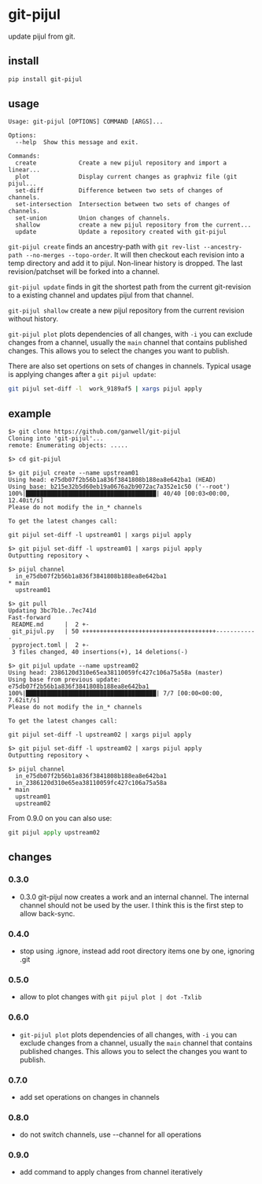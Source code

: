 git-pijul
=========

update pijul from git.

install
-------

```bash
pip install git-pijul
```

usage
-----

```text
Usage: git-pijul [OPTIONS] COMMAND [ARGS]...

Options:
  --help  Show this message and exit.

Commands:
  create            Create a new pijul repository and import a linear...
  plot              Display current changes as graphviz file (git pijul...
  set-diff          Difference between two sets of changes of channels.
  set-intersection  Intersection between two sets of changes of channels.
  set-union         Union changes of channels.
  shallow           create a new pijul repository from the current...
  update            Update a repository created with git-pijul
```

`git-pijul create` finds an ancestry-path with `git rev-list --ancestry-path
--no-merges --topo-order`. It will then checkout each revision into a temp
directory and add it to pijul. Non-linear history is dropped. The last
revision/patchset will be forked into a channel.

`git-pijul update` finds in git the shortest path from the current git-revision
to a existing channel and updates pijul from that channel.

`git-pijul shallow` create a new pijul repository from the current revision without
history.

`git-pijul plot` plots dependencies of all changes, with `-i` you can exclude changes from a
channel, usually the `main` channel that contains published changes. This allows
you to select the changes you want to publish.

There are also set opertions on sets of changes in channels. Typical usage is
applying changes after a `git pijul update`:

```bash
git pijul set-diff -l  work_9189af5 | xargs pijul apply
```

example
-------

```console
$> git clone https://github.com/ganwell/git-pijul
Cloning into 'git-pijul'...
remote: Enumerating objects: .....

$> cd git-pijul

$> git pijul create --name upstream01
Using head: e75db07f2b56b1a836f3841808b188ea8e642ba1 (HEAD)
Using base: b215e32b5d60eb19a0676a2b9072ac7a352e1c50 ('--root')
100%|█████████████████████████████████████| 40/40 [00:03<00:00, 12.40it/s]
Please do not modify the in_* channels

To get the latest changes call:

git pijul set-diff -l upstream01 | xargs pijul apply

$> git pijul set-diff -l upstream01 | xargs pijul apply
Outputting repository ↖

$> pijul channel
  in_e75db07f2b56b1a836f3841808b188ea8e642ba1
* main
  upstream01

$> git pull
Updating 3bc7b1e..7ec741d
Fast-forward
 README.md      |  2 +-
 git_pijul.py   | 50 ++++++++++++++++++++++++++++++++++++++------------
 pyproject.toml |  2 +-
 3 files changed, 40 insertions(+), 14 deletions(-)

$> git pijul update --name upstream02
Using head: 2386120d310e65ea38110059fc427c106a75a58a (master)
Using base from previous update: e75db07f2b56b1a836f3841808b188ea8e642ba1
100%|█████████████████████████████████████| 7/7 [00:00<00:00,  7.62it/s]
Please do not modify the in_* channels

To get the latest changes call:

git pijul set-diff -l upstream02 | xargs pijul apply

$> git pijul set-diff -l upstream02 | xargs pijul apply
Outputting repository ↖

$> pijul channel
  in_e75db07f2b56b1a836f3841808b188ea8e642ba1
  in_2386120d310e65ea38110059fc427c106a75a58a
* main
  upstream01
  upstream02
```

From 0.9.0 on you can also use:

```python
git pijul apply upstream02
```

changes
-------

### 0.3.0

* 0.3.0 git-pijul now creates a work and an internal channel. The internal
  channel should not be used by the user. I think this is the first step to allow
  back-sync.

### 0.4.0

* stop using .ignore, instead add root directory items one by one, ignoring .git

### 0.5.0

* allow to plot changes with `git pijul plot | dot -Txlib`

### 0.6.0

* `git-pijul plot` plots dependencies of all changes, with `-i` you can exclude changes from a
  channel, usually the `main` channel that contains published changes. This allows
  you to select the changes you want to publish.

### 0.7.0

* add set operations on changes in channels

### 0.8.0

* do not switch channels, use --channel for all operations

### 0.9.0

* add command to apply changes from channel iteratively
